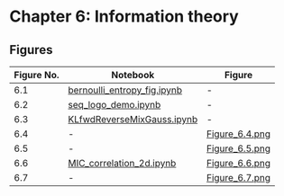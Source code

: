 
# Chapter 6: Information theory

## Figures

|Figure No. | Notebook | Figure |
|--|--|--|
| 6.1 | [bernoulli_entropy_fig.ipynb](bernoulli_entropy_fig.ipynb) | - |
| 6.2 | [seq_logo_demo.ipynb](seq_logo_demo.ipynb) | - |
| 6.3 | [KLfwdReverseMixGauss.ipynb](KLfwdReverseMixGauss.ipynb) | - |
| 6.4 | - | [Figure_6.4.png](https://github.com/probml/pml-book/blob/main/book1-figures/Figure_6.4.png)<br/> |
| 6.5 | - | [Figure_6.5.png](https://github.com/probml/pml-book/blob/main/book1-figures/Figure_6.5.png)<br/> |
| 6.6 | [MIC_correlation_2d.ipynb](MIC_correlation_2d.ipynb) | [Figure_6.6.png](https://github.com/probml/pml-book/blob/main/book1-figures/Figure_6.6.png)<br/> |
| 6.7 | - | [Figure_6.7.png](https://github.com/probml/pml-book/blob/main/book1-figures/Figure_6.7.png)<br/> |
